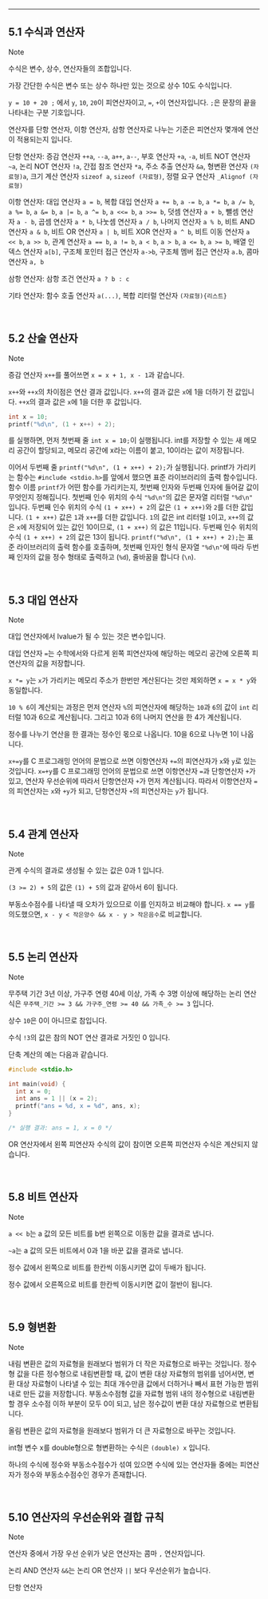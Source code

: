 --------

## 5.1 수식과 연산자

> [!NOTE]
> 수식은 변수, 상수, 연산자들의 조합입니다.
>
> 가장 간단한 수식은 변수 또는 상수 하나만 있는 것으로 상수 10도 수식입니다.
>
> `y = 10 + 20 ;` 에서 `y`, `10`, `20`이 피연산자이고, `=`, `+`이 연산자입니다.
> `;`은 문장의 끝을 나타내는 구분 기호입니다.
>
> 연산자를 단항 연산자, 이항 연산자, 삼항 연산자로 나누는 기준은 피연산자 몇개에 연산이 적용되는지 입니다.
>
> 단항 연산자: 증감 연산자 `++a`, `--a`, `a++`, `a--`, 부호 연산자 `+a`, `-a`,
> 비트 NOT 연산자 `~a`, 논리 NOT 연산자 `!a`, 간접 참조 연산자 `*a`, 주소 추출 연산자 `&a`,
> 형변환 연산자 `(자료형)a`, 크기 계산 연산자 `sizeof a`, `sizeof (자료형)`,
> 정렬 요구 연산자 `_Alignof (자료형)`
>
> 이항 연산자: 대입 연산자 `a = b`,
> 복합 대입 연산자 `a += b`, `a -= b`, `a *= b`, `a /= b`, `a %= b`, `a &= b`, `a |= b`,
> `a ^= b`, `a <<= b`, `a >>= b`, 덧셈 연산자 `a + b`, 뺄셈 연산자 `a - b`, 곱셈 연산자 `a * b`,
> 나눗셈 연산자 `a / b`, 나머지 연산자 `a % b`, 비트 AND 연산자 `a & b`, 비트 OR 연산자 `a | b`,
> 비트 XOR 연산자 `a ^ b`, 비트 이동 연산자 `a << b`, `a >> b`,
> 관계 연산자 `a == b`, `a != b`, `a < b`, `a > b`, `a <= b`, `a >= b`,
> 배열 인덱스 연산자 `a[b]`, 구조체 포인터 접근 연산자 `a->b`, 구조체 멤버 접근 연산자 `a.b`,
> 콤마 연산자 `a, b`
>
> 삼항 연산자: 삼항 조건 연산자 `a ? b : c`
>
> 기타 연산자: 함수 호출 연산자 `a(...)`, 복합 리터럴 연산자 `(자료형){리스트}`

</br>

## 5.2 산술 연산자

> [!NOTE]
> 증감 연산자 `x++`를 풀어쓰면 `x = x + 1, x - 1`과 같습니다.
>
> `x++`와 `++x`의 차이점은 연산 결과 값입니다. `x++`의 결과 값은 `x`에 1을 더하기 전 값입니다.
> `++x`의 결과 값은 `x`에 1을 더한 후 값입니다. 
>
> ```c
> int x = 10;
> printf("%d\n", (1 + x++) + 2);
> ```
> 를 실행하면, 먼저 첫번째 줄 `int x = 10;`이 실행됩니다.
> int를 저장할 수 있는 새 메모리 공간이 할당되고, 메모리 공간에 x라는 이름이 붙고, 10이라는 값이 저장됩니다.
>
> 이어서 두번째 줄 `printf("%d\n", (1 + x++) + 2);`가 실행됩니다.
> printf가 가리키는 함수는 `#include <stdio.h>`를 앞에서 했으면 표준 라이브러리의 출력 함수입니다.
> 함수 이름 `printf`가 어떤 함수를 가리키는지, 첫번째 인자와 두번째 인자에 들어갈 값이 무엇인지 정해집니다.
> 첫번째 인수 위치의 수식 `"%d\n"`의 값은 문자열 리터럴 `"%d\n"` 입니다.
> 두번째 인수 위치의 수식 `(1 + x++) + 2`의 값은 `(1 + x++)`와 `2`를 더한 값입니다.
> `(1 + x++)` 값은 `1`과 `x++`를 더한 값입니다.
> `1`의 값은 int 리터럴 `1`이고, `x++`의 값은 `x`에 저장되어 있는 값인 10이므로, 
> `(1 + x++)` 의 값은 11입니다.
> 두번째 인수 위치의 수식 `(1 + x++) + 2`의 값은 13이 됩니다.
> `printf("%d\n", (1 + x++) + 2);`는 표준 라이브러리의 출력 함수를 호출하며,
> 첫번째 인자인 형식 문자열 `"%d\n"`에 따라 두번째 인자의 값을 정수 형태로 출력하고 (`%d`), 줄바꿈을 합니다 (`\n`).

</br>

## 5.3 대입 연산자

> [!NOTE]
> 대입 연산자에서 lvalue가 될 수 있는 것은 변수입니다.
> 
> 대입 연산자 `=`는 수학에서와 다르게 왼쪽 피연산자에 해당하는 메모리 공간에 오른쪽 피연산자의 값을 저장합니다.
>
> `x *= y`는 `x`가 가리키는 메모리 주소가 한번만 계산된다는 것만 제외하면 `x = x * y`와 동일합니다.
>
> `10 % 6`이 계산되는 과정은 먼저 연산자 `%`의 피연산자에 해당하는 `10`과 `6`의 값이 `int` 리터럴 10과 6으로 계산됩니다.
> 그리고 10과 6의 나머지 연산을 한 4가 계산됩니다.
>
> 정수를 나누기 연산을 한 결과는 정수인 몫으로 나옵니다. 10을 6으로 나누면 1이 나옵니다.
>
> `x+=y`를 C 프로그래밍 언어의 문법으로 쓰면 이항연산자 `+=`의 피연산자가 `x`와 `y`로 있는 것입니다.
> `x=+y`를 C 프로그래밍 언어의 문법으로 쓰면 이항연산자 `=`과 단항연산자 `+`가 있고,
> 연산자 우선순위에 따라서 단항연산자 `+`가 먼저 계산됩니다.
> 따라서 이항연산자 `=`의 피연산자는 `x`와 `+y`가 되고, 단항연산자 `+`의 피연산자는 `y`가 됩니다. 

</br>


## 5.4 관계 연산자

> [!NOTE]
> 관계 수식의 결과로 생성될 수 있는 값은 0과 1 입니다.
>
> `(3 >= 2) + 5`의 값은 `(1) + 5`의 값과 같아서 6이 됩니다.
>
> 부동소수점수를 나타낼 때 오차가 있으므로 이를 인지하고 비교해야 합니다. `x == y`를 의도했으면,
> `x - y < 작은양수 && x - y > 작은음수`로 비교합니다.  

</br>



## 5.5 논리 연산자

> [!NOTE]
> 무주택 기간 3년 이상, 가구주 연령 40세 이상, 가족 수 3명 이상에 해당하는 논리 연산식은
> `무주택_기간 >= 3 && 가구주_연령 >= 40 && 가족_수 >= 3` 입니다.
>
> 상수 `10`은 0이 아니므로 참입니다.
>
> 수식 `!3`의 값은 참의 NOT 연산 결과로 거짓인 0 입니다.
>
> 단축 계산의 예는 다음과 같습니다.
> ```c
> #include <stdio.h>
>
> int main(void) {
>   int x = 0;
>   int ans = 1 || (x = 2);
>   printf("ans = %d, x = %d", ans, x);
> }
>
> /* 실행 결과: ans = 1, x = 0 */
> ```
> OR 연산자에서 왼쪽 피연산자 수식의 값이 참이면 오른쪽 피연산자 수식은 계산되지 않습니다. 

</br>

## 5.8 비트 연산자

> [!NOTE]
> `a << b`는 a 값의 모든 비트를 b번 왼쪽으로 이동한 값을 결과로 냅니다.
>
> `~a`는 a 값의 모든 비트에서 0과 1을 바꾼 값을 결과로 냅니다.
>
> 정수 값에서 왼쪽으로 비트를 한칸씩 이동시키면 값이 두배가 됩니다.
>
> 정수 값에서 오른쪽으로 비트를 한칸씩 이동시키면 값이 절반이 됩니다.
> 

</br>


## 5.9 형변환

> [!NOTE]
> 내림 변환은 값의 자료형을 원래보다 범위가 더 작은 자료형으로 바꾸는 것입니다.
> 정수형 값을 다른 정수형으로 내림변환할 때, 값이 변환 대상 자료형의 범위를 넘어서면,
> 변환 대상 자료형이 나타낼 수 있는 최대 개수만큼 값에서 더하거나 빼서 표현 가능한 범위 내로 만든 값을 저장합니다.
> 부동소수점형 값을 자료형 범위 내의 정수형으로 내림변환할 경우 소수점 이하 부분이 모두 0이 되고, 남은 정수값이
> 변환 대상 자료형으로 변환됩니다.
>
> 올림 변환은 값의 자료형을 원래보다 범위가 더 큰 자료형으로 바꾸는 것입니다.
> 
>
> int형 변수 x를 double형으로 형변환하는 수식은 `(double) x` 입니다.
>
> 하나의 수식에 정수와 부동소수점수가 섞여 있으면 수식에 있는 연산자들 중에는 피연산자가 정수와 부동소수점수인 경우가 존재합니다.
> 

</br>


## 5.10 연산자의 우선순위와 결합 규칙

> [!NOTE]
> 연산자 중에서 가장 우선 순위가 낮은 연산자는 콤마 `,` 연산자입니다.
>
> 논리 AND 연산자 `&&`는 논리 OR 연산자 `||` 보다 우선순위가 높습니다.
>
> 단항 연산자 

</br>

